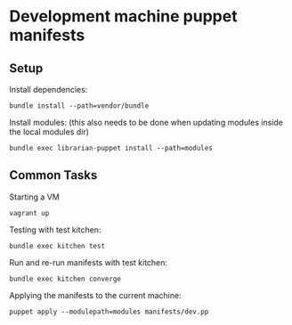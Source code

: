 Development machine puppet manifests
====================================

Setup
-----

Install dependencies:
```
bundle install --path=vendor/bundle
```

Install modules:
(this also needs to be done when updating modules inside the local modules dir)
```
bundle exec librarian-puppet install --path=modules
```

Common Tasks
------------

Starting a VM
```
vagrant up
```

Testing with test kitchen:
```
bundle exec kitchen test
```

Run and re-run manifests with test kitchen:
```
bundle exec kitchen converge
```

Applying the manifests to the current machine:
```
puppet apply --modulepath=modules manifests/dev.pp
```
